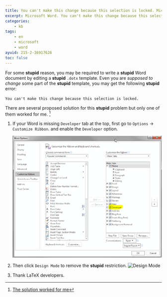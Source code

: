 ```yaml
---
title: You can't make this change because this selection is locked. Microsoft Word Solution
excerpt: Microsoft Word. You can't make this change because this selection is locked.
categories:
    - kb
tags:
    - en
    - microsoft
    - word
ayuid: 215-2-36917626
toc: false
---
```


For some **stupid** reason, you may be required to write a **stupid** Word
document by editing a **stupid** `.dotx` template. Even you are *supposed to
change* some part of the **stupid** template, you may get the following
**stupid** error:

`You can't make this change because this selection is locked.`

There are several proposed solution for this **stupid** problem but only one
of them worked for me. [^1]

1. If your Word is missing `Developer` tab at the top, first go to `Options` →
    `Customize Ribbon`. and enable the `Developer` option.

    ![Developer Options](/assets/images/kb/215-2-36917626-1.png)

2. Then click `Design Mode` to remove the **stupid** restriction. ![Design
    Mode](/assets/images/kb/215-2-36917626-2.png)

3. Thank LaTeX developers.

[^1]: [The solution worked for me](https://answers.microsoft.com/en-us/msoffice/forum/all/microsoft-word-message-you-cant-make-this-change/341971aa-ec61-4984-8af2-105c2032bb56)
